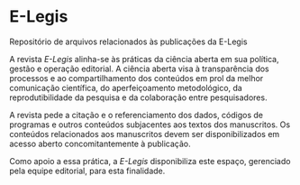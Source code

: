 # E-Legis
Repositório de arquivos relacionados às publicações da E-Legis

A revista _E-Legis_ alinha-se às práticas da ciência aberta em sua política, gestão e operação editorial. A ciência aberta visa à transparência dos processos e ao compartilhamento dos conteúdos em prol da melhor comunicação científica, do aperfeiçoamento metodológico, da reprodutibilidade da pesquisa e da colaboração entre pesquisadores.

A revista pede a citação e o referenciamento dos dados, códigos de programas e outros conteúdos subjacentes aos textos dos manuscritos. Os conteúdos relacionados aos manuscritos devem ser disponibilizados em acesso aberto concomitantemente à publicação.

Como apoio a essa prática, a _E-Legis_ disponibiliza este espaço, gerenciado pela equipe editorial, para esta finalidade.

